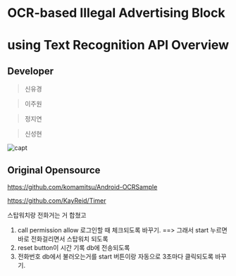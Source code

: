 # OCR-based Illegal Advertising Block
using Text Recognition API Overview
===============================================

## Developer

 > 신유경

 > 이주원

 > 정지연

 > 신성현


![capt](https://user-images.githubusercontent.com/48276522/58680281-1c0c0080-83a2-11e9-856c-727d740f77fc.PNG)



## Original Opensource

https://github.com/komamitsu/Android-OCRSample

https://github.com/KayReid/Timer


스탑워치랑 전화거는 거 합쳤고
1. call permission allow 로그인할 때 체크되도록 바꾸기.  ==> 그래서 start 누르면 바로 전화걸리면서 스탑워치 되도록
2. reset button이 시간 기록 db에 전송되도록 
3. 전화번호 db에서 불러오는거를 start 버튼이랑 자동으로 3초마다 클릭되도록 바꾸기.
